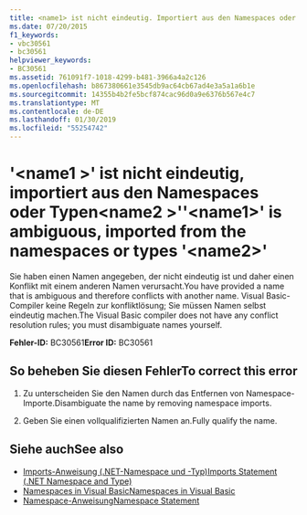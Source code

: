 ```yaml
---
title: <name1> ist nicht eindeutig. Importiert aus den Namespaces oder Typen "<name2>".
ms.date: 07/20/2015
f1_keywords:
- vbc30561
- bc30561
helpviewer_keywords:
- BC30561
ms.assetid: 761091f7-1018-4299-b481-3966a4a2c126
ms.openlocfilehash: b867380661e3545db9ac64cb67ad4e3a5a1a6b1e
ms.sourcegitcommit: 14355b4b2fe5bcf874cac96d0a9e6376b567e4c7
ms.translationtype: MT
ms.contentlocale: de-DE
ms.lasthandoff: 01/30/2019
ms.locfileid: "55254742"
---
```

# <a name="name1-is-ambiguous-imported-from-the-namespaces-or-types-name2"></a><span data-ttu-id="d5b34-102">'\<name1 >' ist nicht eindeutig, importiert aus den Namespaces oder Typen\<name2 >'</span><span class="sxs-lookup"><span data-stu-id="d5b34-102">'\<name1>' is ambiguous, imported from the namespaces or types '\<name2>'</span></span>
<span data-ttu-id="d5b34-103">Sie haben einen Namen angegeben, der nicht eindeutig ist und daher einen Konflikt mit einem anderen Namen verursacht.</span><span class="sxs-lookup"><span data-stu-id="d5b34-103">You have provided a name that is ambiguous and therefore conflicts with another name.</span></span> <span data-ttu-id="d5b34-104">Visual Basic-Compiler keine Regeln zur konfliktlösung; Sie müssen Namen selbst eindeutig machen.</span><span class="sxs-lookup"><span data-stu-id="d5b34-104">The Visual Basic compiler does not have any conflict resolution rules; you must disambiguate names yourself.</span></span>  
  
 <span data-ttu-id="d5b34-105">**Fehler-ID:** BC30561</span><span class="sxs-lookup"><span data-stu-id="d5b34-105">**Error ID:** BC30561</span></span>  
  
## <a name="to-correct-this-error"></a><span data-ttu-id="d5b34-106">So beheben Sie diesen Fehler</span><span class="sxs-lookup"><span data-stu-id="d5b34-106">To correct this error</span></span>  
  
1.  <span data-ttu-id="d5b34-107">Zu unterscheiden Sie den Namen durch das Entfernen von Namespace-Importe.</span><span class="sxs-lookup"><span data-stu-id="d5b34-107">Disambiguate the name by removing namespace imports.</span></span>  
  
2.  <span data-ttu-id="d5b34-108">Geben Sie einen vollqualifizierten Namen an.</span><span class="sxs-lookup"><span data-stu-id="d5b34-108">Fully qualify the name.</span></span>  
  
## <a name="see-also"></a><span data-ttu-id="d5b34-109">Siehe auch</span><span class="sxs-lookup"><span data-stu-id="d5b34-109">See also</span></span>
- [<span data-ttu-id="d5b34-110">Imports-Anweisung (.NET-Namespace und -Typ)</span><span class="sxs-lookup"><span data-stu-id="d5b34-110">Imports Statement (.NET Namespace and Type)</span></span>](../../../visual-basic/language-reference/statements/imports-statement-net-namespace-and-type.md)
- [<span data-ttu-id="d5b34-111">Namespaces in Visual Basic</span><span class="sxs-lookup"><span data-stu-id="d5b34-111">Namespaces in Visual Basic</span></span>](../../../visual-basic/programming-guide/program-structure/namespaces.md)
- [<span data-ttu-id="d5b34-112">Namespace-Anweisung</span><span class="sxs-lookup"><span data-stu-id="d5b34-112">Namespace Statement</span></span>](../../../visual-basic/language-reference/statements/namespace-statement.md)
